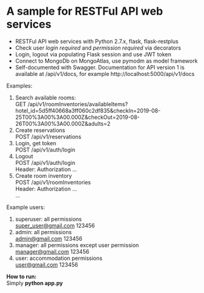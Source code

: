 A sample for RESTFul API web services
============

* RESTFul API web services with Python 2.7.x, flask, flask-restplus
* Check user *login required* and *permission required* via decorators
* Login, logout via populating Flask session and use JWT token
* Connect to MongoDb on MongoAtlas, use pymodm as model framework
* Self-documented with Swagger. Documentation for API version 1 is available at /api/v1/docs, for example http://localhost:5000/api/v1/docs

Examples:
1. Search available rooms:  
GET /api/v1/roomInventories/availableItems?hotel_id=5d5ff40668a3ff060c2df835&checkIn=2019-08-25T00%3A00%3A00.000Z&checkOut=2019-08-26T00%3A00%3A00.000Z&adults=2
2. Create reservations  
POST /api/v1/reservations
3. Login, get token  
POST /api/v1/auth/login
4. Logout  
POST /api/v1/auth/login  
Header: Authorization ...   
5. Create room inventory  
POST /api/v1/roomInventories    
Header: Authorization ...     
...

Example users:  
1. superuser: all permissions  
	super_user@gmail.com 123456	
2. admin: all permissions  
	admin@gmail.com 123456
3. manager: all permissions except user permission  
	manager@gmail.com 123456
4. user: accommodation permissions  
	user@gmail.com 123456

**How to run:**  
Simply **python app.py**
